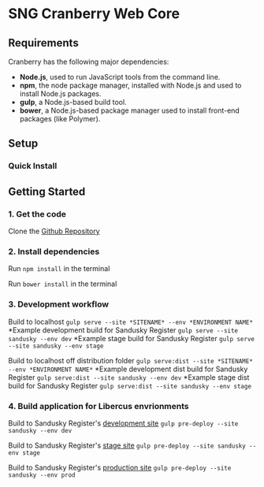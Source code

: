 # SNG Cranberry Web Core


## Requirements

Cranberry has the following major dependencies:

* **Node.js**, used to run JavaScript tools from the command line.
* **npm**, the node package manager, installed with Node.js and used to install Node.js packages.
* **gulp**, a Node.js-based build tool.
* **bower**, a Node.js-based package manager used to install front-end packages (like Polymer).

## Setup

### Quick Install

## Getting Started

### 1. Get the code
Clone the [Github Repository](https://github.com/seiops/cranberry)

### 2. Install dependencies

Run `npm install` in the terminal

Run `bower install` in the terminal

### 3. Development workflow

Build to localhost `gulp serve --site *SITENAME* --env *ENVIRONMENT NAME*`
*Example development build for Sandusky Register `gulp serve --site sandusky --env dev`
*Example stage build for Sandusky Register `gulp serve --site sandusky --env stage`

Build to localhost off distribution folder `gulp serve:dist --site *SITENAME* --env *ENVIRONMENT NAME*`
*Example development dist build for Sandusky Register `gulp serve:dist --site sandusky --env dev`
*Example stage dist build for Sandusky Register `gulp serve:dist --site sandusky --env stage`

### 4. Build application for Libercus envrionments

Build to Sandusky Register's [development site](http://srdevcore.libercus.net) `gulp pre-deploy --site sandusky --env dev`

Build to Sandusky Register's [stage site](http://srstgcore.libercus.net) `gulp pre-deploy --site sandusky --env stage`

Build to Sandusky Register's [production site](http://www.sanduskyregister.com) `gulp pre-deploy --site sandusky --env prod`

